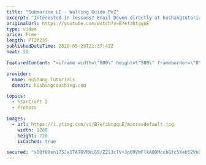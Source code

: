 ```yaml
---
title: "Submarine LE - Walling Guide PvZ"
excerpt: "Interested in lessons? Email Devon directly at hushangtutorials@outlook.com ------------------------------------------------------------------------------------------------------- Want to support HuShang Tutorials directly? Patreon is a website where you can contribute a monthly donation that will help"
originalUrl: https://youtube.com/watch?v=B7efzDtgquE
type: video
price: Free
length: PT2M23S
publishedDateTime: 2020-05-29T21:37:42Z
heat: 50

featuredContent: "<iframe width=\"800\" height=\"500\" frameborder=\"0\" src=\"https://www.youtube.com/embed/B7efzDtgquE\" allow=\"accelerometer; autoplay; encrypted-media; gyroscope; picture-in-picture\" allowfullscreen></iframe>"

provider:
  name: HuShang Tutorials
  domain: hushangcoaching.com

topics:
  - StarCraft 2
  - Protoss

images:
  - url: https://i.ytimg.com/vi/B7efzDtgquE/maxresdefault.jpg
    width: 1280
    height: 720
    isCached: true

secured: "sDQf99sn175Jx1TA7GVRWiGS/Z2l3clV+Jp09VWFlkA8DMccbGfc5Xab52VnXwAzKudcy8ZPpKE9L72gQfyKAO9Y31iVR5MT8Nh80GBid4ba+/7/sH4SiHYieLSsCejb3t+/FWdZJ+DJIVA7zxC/AkHoU90w36qR7uzdrX9qhKdlMd2EUSkSCkMZJIPJmHK312rt2llUpFOBq6OszQCJxiyGjf1p8pBJ/Ycn6ISBd6nIhBUpc39edJfLQTPOvjDQZ4h40oeL8qONHt3GfppPa0iZHicwmVosuH4vPfEidn1W9j2gsz3EXVY+a+/jzRmmV2YdAU6z70HBReV6UXvr5M09utuhWBh6cHEZrVdbvVugkFZtrDNWHOoBXU0BB+fk3iGGDZZK0WQLs87h4b+htulsnYxDkj6GslSEE8u0Ec0=;FtptpHfP7YR5wIxC3X8hqg=="
---
```


